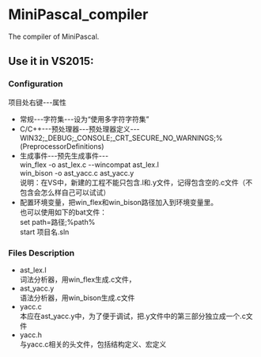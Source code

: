 # MiniPascal_compiler
The compiler of MiniPascal.

## Use it in VS2015:
### Configuration
项目处右键---属性

* 常规---字符集---设为“使用多字符字符集”
* C/C++---预处理器---预处理器定义---  
WIN32;_DEBUG;_CONSOLE;_CRT_SECURE_NO_WARNINGS;%(PreprocessorDefinitions)
* 生成事件---预先生成事件---  
  win_flex -o ast_lex.c --wincompat ast_lex.l  
  win_bison -o ast_yacc.c ast_yacc.y  
  说明：在VS中，新建的工程不能只包含.l和.y文件，记得包含空的.c文件（不包含会怎么样自己可以试试）
* 配置环境变量，把win_flex和win_bison路径加入到环境变量里。  
也可以使用如下的bat文件：  
set path=路径;%path%  
start 项目名.sln  

### Files Description
* ast_lex.l  
词法分析器，用win_flex生成.c文件，
* ast_yacc.y  
语法分析器，用win_bison生成.c文件
* yacc.c  
本应在ast_yacc.y中，为了便于调试，把.y文件中的第三部分独立成一个.c文件
* yacc.h  
与yacc.c相关的头文件，包括结构定义、宏定义
